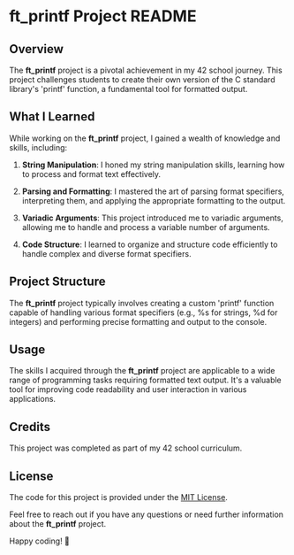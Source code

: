 # ft_printf Project README

## Overview

The **ft_printf** project is a pivotal achievement in my 42 school journey. This project challenges students to create their own version of the C standard library's 'printf' function, a fundamental tool for formatted output.

## What I Learned

While working on the **ft_printf** project, I gained a wealth of knowledge and skills, including:

1. **String Manipulation**: I honed my string manipulation skills, learning how to process and format text effectively.

2. **Parsing and Formatting**: I mastered the art of parsing format specifiers, interpreting them, and applying the appropriate formatting to the output.

3. **Variadic Arguments**: This project introduced me to variadic arguments, allowing me to handle and process a variable number of arguments.

4. **Code Structure**: I learned to organize and structure code efficiently to handle complex and diverse format specifiers.

## Project Structure

The **ft_printf** project typically involves creating a custom 'printf' function capable of handling various format specifiers (e.g., %s for strings, %d for integers) and performing precise formatting and output to the console.

## Usage

The skills I acquired through the **ft_printf** project are applicable to a wide range of programming tasks requiring formatted text output. It's a valuable tool for improving code readability and user interaction in various applications.

## Credits

This project was completed as part of my 42 school curriculum.

## License

The code for this project is provided under the [MIT License](LICENSE).

Feel free to reach out if you have any questions or need further information about the **ft_printf** project.

Happy coding! 🚀
